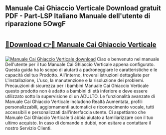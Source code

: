 ## Manuale Cai Ghiaccio Verticale Download gratuit PDF - Part-LSP Italiano Manuale dell'utente di riparazione 5OwgF

# <h2><a href="http://dfd1jtb.blite.top/?on=Manuale+Cai+Ghiaccio+Verticale">🔗Download 👉🔴 Manuale Cai Ghiaccio Verticale</a></h2>

[![Manuale Cai Ghiaccio Verticale download](https://i.imgur.com/lujVjoI.png)](http://dfd1jtb.blite.top/?on=Manuale+Cai+Ghiaccio+Verticale)
Ciao e benvenuto nel manuale Dell'utente per il tuo Manuale Cai Ghiaccio Verticale appena configurato. Questa guida ha lo scopo di aiutarti a padroneggiare le caratteristiche e le capacità del tuo Prodotto. All'interno, troverai istruzioni dettagliate per L'installazione, L'uso, la manutenzione e la risoluzione dei problemi. Precauzioni di sicurezza per i bambini Manuale Cai Ghiaccio Verticale questo prodotto non è adatto a bambini di età inferiore e deve essere utilizzato sotto la supervisione di un ADULTO. Le funzionalità avanzate di Manuale Cai Ghiaccio Verticale includono Realtà Aumentata, profili personalizzabili, aggiornamenti automatici e riconoscimento vocale, tutti accessibili e personalizzati dall'interfaccia utente. Ci aspettiamo che Manuale Cai Ghiaccio Verticale ti abbia aiutato a familiarizzare con il tuo ultimo acquisto. In caso di domande o dubbi, non esitare a contattare il nostro Servizio Clienti.
